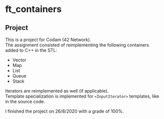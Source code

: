 # ft_containers

## Project

This is a project for Codam (42 Network). <br>
The assignment consisted of reimplementing the following containers added to C++ in the STL:
- Vector
- Map
- List
- Queue
- Stack

Iterators are reimplemented as well (if applicable). <br>
Template specialization is implemented for `<InputIterator>` templates, like in the source code.

I finished the project on 26/8/2020 with a grade of 100%.

